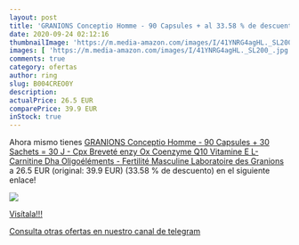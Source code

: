 ```yaml
---
layout: post
title: 'GRANIONS Conceptio Homme - 90 Capsules + al 33.58 % de descuento'
date: 2020-09-24 02:12:16
thumbnailImage: 'https://m.media-amazon.com/images/I/41YNRG4agHL._SL200_.jpg'
images: [ 'https://m.media-amazon.com/images/I/41YNRG4agHL._SL200_.jpg' ]
comments: true
category: ofertas
author: ring
slug: B004CREO0Y
description:
actualPrice: 26.5 EUR
comparePrice: 39.9 EUR
inStock: true
---
```


Ahora mismo tienes [GRANIONS Conceptio Homme - 90 Capsules + 30 Sachets = 30 J - Cpx Breveté enzy Ox  Coenzyme Q10  Vitamine E   L-Carnitine  Dha  Oligoéléments - Fertilité Masculine Laboratoire des Granions](https://www.amazon.com/dp/B004CREO0Y/?tag=redken08-20) a 26.5 EUR (original: 39.9 EUR) (33.58 %  de descuento) en el siguiente enlace!

[![](https://m.media-amazon.com/images/I/41YNRG4agHL._SL200_.jpg)](https://www.amazon.com/dp/B004CREO0Y/?tag=redken08-20)

[Visítala!!!](https://www.amazon.com/dp/B004CREO0Y/?tag=redken08-20)

[Consulta otras ofertas en nuestro canal de telegram](https://t.me/s/ofertas25)
